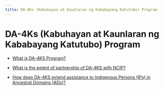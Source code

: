 ```yaml
---
title: DA-4Ks (Kabuhayan at Kaunlaran ng Kababayang Katutubo) Program
---
```


# DA-4Ks (Kabuhayan at Kaunlaran ng Kababayang Katutubo) Program


 - [What is DA-4KS Program?](/other-priority-programs-and-projects/da-4ks-kabuhayan-at-kaunlaran-ng-kababayang-katutubo-program/what-is-da-4ks-program)
    
 - [What is the extent of partnership of DA-4KS with NCIP?](/other-priority-programs-and-projects/da-4ks-kabuhayan-at-kaunlaran-ng-kababayang-katutubo-program/what-is-the-extent-of-partnership-of-da-4ks-with-ncip)
    
 - [How does DA-4KS extend assistance to Indigenous Persons (IPs) in Ancestral Domains (ADs)?](/other-priority-programs-and-projects/da-4ks-kabuhayan-at-kaunlaran-ng-kababayang-katutubo-program/how-does-da-4ks-extend-assistance-to-indigenous-persons-ips-in-ancestral-domains-ads)
    
